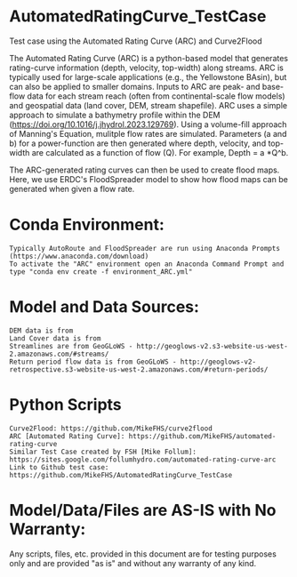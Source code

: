 # AutomatedRatingCurve_TestCase
Test case using the Automated Rating Curve (ARC) and Curve2Flood

The Automated Rating Curve (ARC) is a python-based model that generates rating-curve information (depth, velocity, top-width) along streams.  ARC is typically used for large-scale applications (e.g., the Yellowstone BAsin), but can also be applied to smaller domains.  Inputs to ARC are peak- and base-flow data for each stream reach (often from continental-scale flow models) and geospatial data (land cover, DEM, stream shapefile).  ARC uses a simple approach to simulate a bathymetry profile within the DEM (https://doi.org/10.1016/j.jhydrol.2023.129769).  Using a volume-fill approach of Manning's Equation, mulitple flow rates are simulated.  Parameters (a and b) for a power-function are then generated where depth, velocity, and top-width are calculated as a function of flow (Q).  For example, Depth = a *Q^b.

The ARC-generated rating curves can then be used to create flood maps.  Here, we use ERDC's FloodSpreader model to show how flood maps can be generated when given a flow rate.

# Conda Environment:
    Typically AutoRoute and FloodSpreader are run using Anaconda Prompts (https://www.anaconda.com/download)
    To activate the "ARC" environment open an Anaconda Command Prompt and type "conda env create -f environment_ARC.yml"

# Model and Data Sources:
    DEM data is from 
    Land Cover data is from 
    Streamlines are from GeoGLoWS - http://geoglows-v2.s3-website-us-west-2.amazonaws.com/#streams/
    Return period flow data is from GeoGLoWS - http://geoglows-v2-retrospective.s3-website-us-west-2.amazonaws.com/#return-periods/

# Python Scripts
    Curve2Flood: https://github.com/MikeFHS/curve2flood
    ARC [Automated Rating Curve]: https://github.com/MikeFHS/automated-rating-curve
    Similar Test Case created by FSH [Mike Follum]: https://sites.google.com/follumhydro.com/automated-rating-curve-arc
    Link to Github test case: https://github.com/MikeFHS/AutomatedRatingCurve_TestCase
    

# Model/Data/Files are AS-IS with No Warranty:
Any scripts, files, etc. provided in this document are for testing purposes only and are provided "as is" and without any warranty of any kind.
